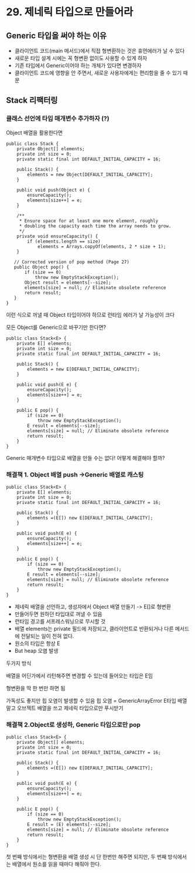 # 29. 제네릭 타입으로 만들어라

## Generic 타입을 써야 하는 이유
- 클라이언트 코드(main 메서드)에서 직접 형변환하는 것은 휴먼에러가 날 수 있다
- 새로운 타입 설계 시에는 꼭 형변환 없이도 사용할 수 있게 하자
- 기존 타입에서 Generic이어야 하는 개체가 있다면 변경하자
- 클라이언트 코드에 영향을 안 주면서, 새로운 사용자에게는 편리함을 줄 수 있기 때문

## Stack 리팩터링
### 클래스 선언에 타입 매개변수 추가하자 (?)
Object 배열을 활용한다면
```
public class Stack {
    private Object[] elements;
    private int size = 0;
    private static final int DEFAULT_INITIAL_CAPACITY = 16;
 
    public Stack() {
        elements = new Object[DEFAULT_INITIAL_CAPACITY];
    }
 
    public void push(Object e) {
        ensureCapacity();
        elements[size++] = e;
    }
 
    /**
     * Ensure space for at least one more element, roughly
     * doubling the capacity each time the array needs to grow.
     */
    private void ensureCapacity() {
        if (elements.length == size)
            elements = Arrays.copyOf(elements, 2 * size + 1);
    }
 
   // Corrected version of pop method (Page 27)
   public Object pop() {
       if (size == 0)
           throw new EmptyStackException();
       Object result = elements[--size];
       elements[size] = null; // Eliminate obsolete reference
       return result;
   }
}
```

이런 식으로 꺼낼 때 Object 타입이어야 하므로 런타임 에러가 날 가능성이 크다

모든 Object를 Generic으로 바꾸기만 한다면?


```
public class Stack<E> {
    private E[] elements;
    private int size = 0;
    private static final int DEFAULT_INITIAL_CAPACITY = 16;
 
    public Stack() {
        elements = new E[DEFAULT_INITIAL_CAPACITY];
    }
 
    public void push(E e) {
        ensureCapacity();
        elements[size++] = e;
    }
 
    public E pop() {
        if (size == 0)
            throw new EmptyStackException();
        E result = elements[--size];
        elements[size] = null; // Eliminate obsolete reference
        return result;
    }
}
```
Generic 매개변수 타입으로 배열을 만들 수는 없다!
어떻게 해결해야 할까? 





### 해결책 1. Object 배열 push ->Generic 배열로 캐스팅

```
public class Stack<E> {
    private E[] elements;
    private int size = 0;
    private static final int DEFAULT_INITIAL_CAPACITY = 16;
 
    public Stack() {
        elements =(E[]) new E[DEFAULT_INITIAL_CAPACITY];
    }
 
    public void push(E e) {
        ensureCapacity();
        elements[size++] = e;
    }
 
    public E pop() {
        if (size == 0)
            throw new EmptyStackException();
        E result = elements[--size];
        elements[size] = null; // Eliminate obsolete reference
        return result;
    }
}
```

- 제네릭 배열을 선언하고, 생성자에서 Object 배열 만들기 -> E[]로 형변환
- 만들어두면 원하던 타입대로 꺼낼 수 있음
- 런타임 경고를 서프레스워닝으로 무시할 것
- 배열 elements는 private 필드에 저장되고, 클라이언트로 반환되거나 다른 메서드에 전달되는 일이 전혀 없다.
- 원소의 타입은 항상 E
- But heap 오염 발생 

두가지 방식

배열을 어딘가에서 리턴해주면  변경할 수 있는데
들어오는 타입은 E임

형변환을 딱 한 번만 하면 됨

가독성도 좋지만 힙 오염이 발생할 수 있음
힙 오염 = 
GenericArrayError
E타입 배열 말고
오브젝트 배열을 쓰고
제네릭 타입으로만 푸시받기
### 해결책 2.Object로 생성하, Generic 타입으로만 pop

```
public class Stack<E> {
    private Object[] elements;
    private int size = 0;
    private static final int DEFAULT_INITIAL_CAPACITY = 16;
 
    public Stack() {
        elements =(E[]) new E[DEFAULT_INITIAL_CAPACITY];
    }
 
    public void push(E e) {
        ensureCapacity();
        elements[size++] = e;
    }
 
    public E pop() {
        if (size == 0)
            throw new EmptyStackException();
        E result = (E) elements[--size];
        elements[size] = null; // Eliminate obsolete reference
        return result;
    }
}
```


첫 번째 방식에서는 형변환을 배열 생성 시 단 한번만 해주면 되지만, 두 번째 방식에서는 배열에서 원소를 읽을 때마다 해줘야 한다. 



